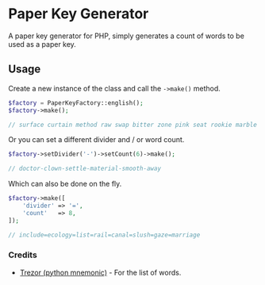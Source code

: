 # Paper Key Generator

A paper key generator for PHP, simply generates a count of words to be used as a paper key.

## Usage

Create a new instance of the class and call the `->make()` method.
```php
$factory = PaperKeyFactory::english();
$factory->make();

// surface curtain method raw swap bitter zone pink seat rookie marble dog
```

Or you can set a different divider and / or word count.
```php
$factory->setDivider('-')->setCount(6)->make();

// doctor-clown-settle-material-smooth-away
```

Which can also be done on the fly.
```php
$factory->make([
    'divider' => '=',
    'count'   => 8,
]);

// include=ecology=list=rail=canal=slush=gaze=marriage
```

### Credits

- [Trezor (python mnemonic)](https://github.com/trezor/python-mnemonic) - For the list of words.
